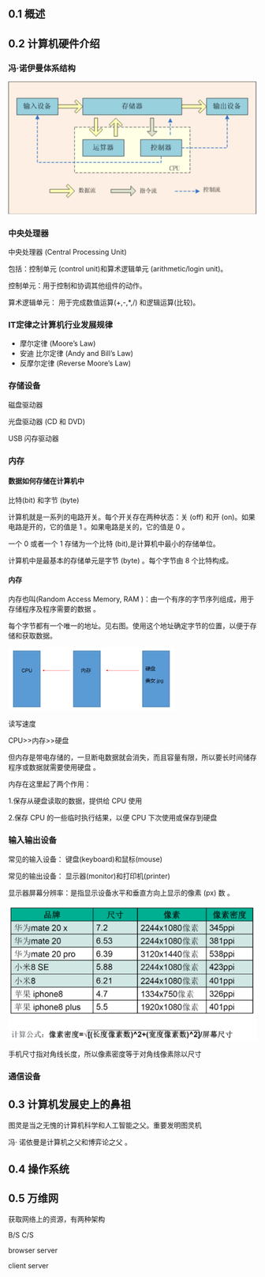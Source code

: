 ## 0.1 概述

## 0.2 计算机硬件介绍

### 冯·诺伊曼体系结构



<img src="编程入门.assets/image-20220207100945567.png" alt="image-20220207100945567" style="zoom:50%;" />

### 中央处理器

中央处理器 (Central Processing Unit)

包括：控制单元 (control unit)和算术逻辑单元 (arithmetic/login unit)。

控制单元：用于控制和协调其他组件的动作。

算术逻辑单元： 用于完成数值运算(+,-,*,/) 和逻辑运算(比较)。

### IT定律之计算机行业发展规律

- 摩尔定律 (Moore’s Law)
- 安迪 比尔定律 (Andy and Bill’s Law)
- 反摩尔定律 (Reverse Moore’s Law)

### 存储设备

磁盘驱动器

光盘驱动器 (CD 和 DVD)

USB 闪存驱动器

### 内存

#### 数据如何存储在计算机中

比特(bit) 和字节 (byte)

计算机就是一系列的电路开关。每个开关存在两种状态：关 (off) 和开 (on)。如果电路是开的，它的值是 1 。如果电路是关的，它的值是 0 。

一个 0 或者一个 1 存储为一个比特 (bit),是计算机中最小的存储单位。

计算机中是最基本的存储单元是字节 (byte) 。每个字节由 8 个比特构成。

#### 内存

内存也叫(Random Access Memory, RAM )：由一个有序的字节序列组成，用于存储程序及程序需要的数据 。

每个字节都有一个唯一的地址。见右图。使用这个地址确定字节的位置，以便于存储和获取数据。

<img src="编程入门.assets/image-20220207143827318.png" alt="image-20220207143827318" style="zoom:33%;" />

读写速度

CPU>>内存>>硬盘

但内存是带电存储的，一旦断电数据就会消失，而且容量有限，所以要长时间储存程序或数据就需要使用硬盘 。

内存在这里起了两个作用：

1.保存从硬盘读取的数据，提供给 CPU 使用

2.保存 CPU 的一些临时执行结果，以便 CPU 下次使用或保存到硬盘

### 输入输出设备

常见的输入设备： 键盘(keyboard)和鼠标(mouse)

常见的输出设备： 显示器(monitor)和打印机(printer)

显示器屏幕分辨率：是指显示设备水平和垂直方向上显示的像素 (px) 数 。

<img src="编程入门.assets/image-20220207144829591.png" alt="image-20220207144829591" style="zoom:50%;" />

手机尺寸指对角线长度，所以像素密度等于对角线像素除以尺寸

### 通信设备

## 0.3 计算机发展史上的鼻祖

图灵是当之无愧的计算机科学和人工智能之父。重要发明图灵机

冯· 诺依曼是计算机之父和博弈论之父 。

## 0.4 操作系统

## 0.5 万维网

获取网络上的资源，有两种架构

B/S C/S

browser server

client server

